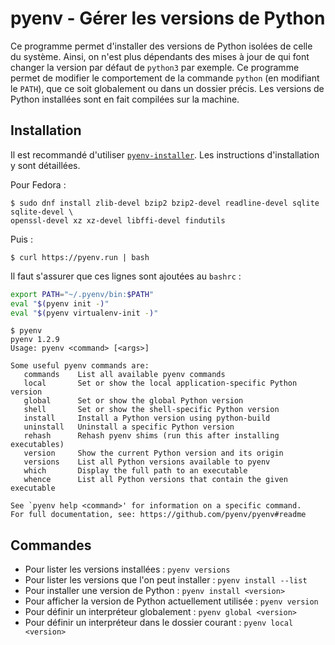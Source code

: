 # pyenv - Gérer les versions de Python

Ce programme permet d'installer des versions de Python isolées de celle du système. Ainsi, on n'est plus dépendants des mises à jour de qui font changer la version par défaut de `python3` par exemple. Ce programme permet de modifier le comportement de la commande `python` \(en modifiant le `PATH`\), que ce soit globalement ou dans un dossier précis. Les versions de Python installées sont en fait compilées sur la machine.

## Installation

Il est recommandé d'utiliser [`pyenv-installer`](https://github.com/pyenv/pyenv-installer). Les instructions d'installation y sont détaillées.

Pour Fedora :

```text
$ sudo dnf install zlib-devel bzip2 bzip2-devel readline-devel sqlite sqlite-devel \
openssl-devel xz xz-devel libffi-devel findutils
```

Puis :

```text
$ curl https://pyenv.run | bash
```

Il faut s'assurer que ces lignes sont ajoutées au `bashrc` :

```bash
export PATH="~/.pyenv/bin:$PATH"
eval "$(pyenv init -)"
eval "$(pyenv virtualenv-init -)"
```

```text
$ pyenv
pyenv 1.2.9
Usage: pyenv <command> [<args>]

Some useful pyenv commands are:
   commands    List all available pyenv commands
   local       Set or show the local application-specific Python version
   global      Set or show the global Python version
   shell       Set or show the shell-specific Python version
   install     Install a Python version using python-build
   uninstall   Uninstall a specific Python version
   rehash      Rehash pyenv shims (run this after installing executables)
   version     Show the current Python version and its origin
   versions    List all Python versions available to pyenv
   which       Display the full path to an executable
   whence      List all Python versions that contain the given executable

See `pyenv help <command>' for information on a specific command.
For full documentation, see: https://github.com/pyenv/pyenv#readme
```

## Commandes

* Pour lister les versions installées : `pyenv versions`
* Pour lister les versions que l'on peut installer : `pyenv install --list`
* Pour installer une version de Python : `pyenv install <version>`
* Pour afficher la version de Python actuellement utilisée : `pyenv version`
* Pour définir un interpréteur globalement : `pyenv global <version>`
* Pour définir un interpréteur dans le dossier courant : `pyenv local <version>`

